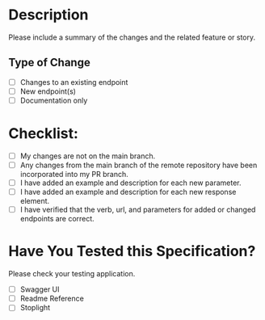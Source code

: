 # Description

Please include a summary of the changes and the related feature or story.
<!-- Test this comment -->

## Type of Change

- [ ] Changes to an existing endpoint
- [ ] New endpoint(s)
- [ ] Documentation only

# Checklist:

- [ ] My changes are not on the main branch.
- [ ] Any changes from the main branch of the remote repository have been incorporated into my PR branch.
- [ ] I have added an example and description for each new parameter.
- [ ] I have added an example and description for each new response element.
- [ ] I have verified that the verb, url, and parameters for added or changed endpoints are correct.

# Have You Tested this Specification?

Please check your testing application.

- [ ] Swagger UI
- [ ] Readme Reference
- [ ] Stoplight
